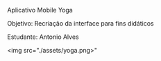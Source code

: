 Aplicativo Mobile Yoga

Objetivo: Recriação da interface para fins didáticos

Estudante: Antonio Alves

<img src="./assets/yoga.png>"
